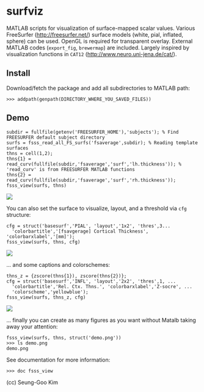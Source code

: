 # surfviz

MATLAB scripts for visualization of surface-mapped scalar values. Various FreeSurfer (http://freesurfer.net/) surface models (white, pial, inflated, sphere) can be used. OpenGL is required for transparent overlay. External MATLAB codes (`export_fig`, `brewermap`) are included. Largely inspired by visualization functions in `CAT12` (http://www.neuro.uni-jena.de/cat/).

## Install
Download/fetch the package and add all subdirectories to MATLAB path:
```
>>> addpath(genpath(DIRECTORY_WHERE_YOU_SAVED_FILES))
```

## Demo
```
subdir = fullfile(getenv('FREESURFER_HOME'),'subjects'); % Find FREESURFER default subject directory
surfs = fsss_read_all_FS_surfs('fsaverage',subdir); % Reading template surfaces
thns = cell(1,2);
thns{1} = read_curv(fullfile(subdir,'fsaverage','surf','lh.thickness')); % 'read_curv' is from FREESURFER MATLAB functions
thns{2} = read_curv(fullfile(subdir,'fsaverage','surf','rh.thickness'));
fsss_view(surfs, thns)
```
![](https://github.com/solleo/surfviz/blob/master/images/demo1.png)

You can also set the surface to visualize, layout, and a threshold via `cfg` structure:
```
cfg = struct('basesurf','PIAL', 'layout','1x2', 'thres',3...
  'colorbartitle','[fsavgerage] Cortical Thickness', 'colorbarxlabel','[mm]');
fsss_view(surfs, thns, cfg)
```
![](https://github.com/solleo/surfviz/blob/master/images/demo2.1.png)

... and some captions and colorschemes: 
```
thns_z = {zscore(thns{1}), zscore(thns{2})};
cfg = struct('basesurf','INFL', 'layout','2x2', 'thres',1, ...
  'colorbartitle','Rel. Ctx. Thns.', 'colorbarxlabel','Z-socre', ...
  'colorscheme','yellowblue');
fsss_view(surfs, thns_z, cfg)
```
![](https://github.com/solleo/surfviz/blob/master/images/demo4.2.png)

... finally you can create as many figures as you want without Matalb taking away your attention:
```
fsss_view(surfs, thns, struct('demo.png'))
>>> ls demo.png
demo.png
```

See documentation for more information:
```
>>> doc fsss_view
```

(cc) Seung-Goo Kim
